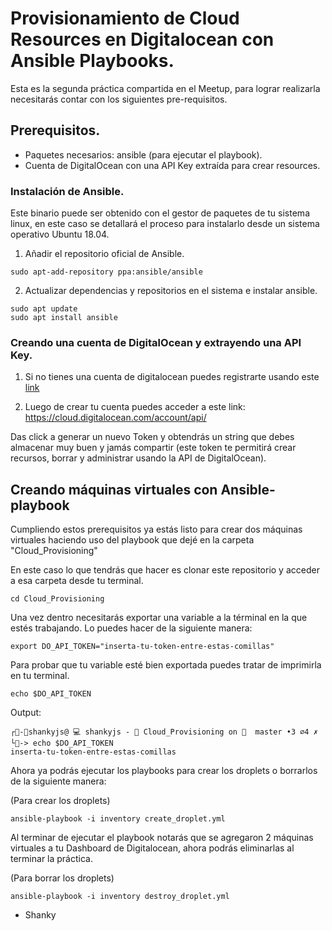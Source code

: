 # Provisionamiento de Cloud Resources en Digitalocean con Ansible Playbooks.

Esta es la segunda práctica compartida en el Meetup, para lograr realizarla necesitarás contar con los siguientes pre-requisitos.

## Prerequisitos.

- Paquetes necesarios: ansible (para ejecutar el playbook).
- Cuenta de DigitalOcean con una API Key extraída para crear resources. 


### Instalación de Ansible.

Este binario puede ser obtenido con el gestor de paquetes de tu sistema linux, en este caso se detallará el proceso para instalarlo desde un sistema operativo Ubuntu 18.04.

1) Añadir el repositorio oficial de Ansible.

````
sudo apt-add-repository ppa:ansible/ansible
````

2. Actualizar dependencias y repositorios en el sistema e instalar ansible.

````
sudo apt update
sudo apt install ansible
````

### Creando una cuenta de DigitalOcean y extrayendo una API Key.

1. Si no tienes una cuenta de digitalocean puedes registrarte usando este [link](https://m.do.co/c/e3c4799e0fa4)

2. Luego de crear tu cuenta puedes acceder a este link: https://cloud.digitalocean.com/account/api/

Das click a generar un nuevo Token y obtendrás un string que debes almacenar muy buen y jamás compartir (este token te permitirá crear recursos, borrar y administrar usando la API de DigitalOcean).

## Creando máquinas virtuales con Ansible-playbook

Cumpliendo estos prerequisitos ya estás listo para crear dos máquinas virtuales haciendo uso del playbook que dejé en la carpeta "Cloud_Provisioning"

En este caso lo que tendrás que hacer es clonar este repositorio y acceder a esa carpeta desde tu terminal.

````
cd Cloud_Provisioning
````

Una vez dentro necesitarás exportar una variable a la términal en la que estés trabajando. Lo puedes hacer de la siguiente manera:

````
export DO_API_TOKEN="inserta-tu-token-entre-estas-comillas"
````

Para probar que tu variable esté bien exportada puedes tratar de imprimirla en tu terminal.

````
echo $DO_API_TOKEN
````

Output:

````
┌🤘-🐧shankyjs@ 💻 shankyjs - 🧱 Cloud_Provisioning on 🌵  master •3 ⌀4 ✗
└🤘-> echo $DO_API_TOKEN
inserta-tu-token-entre-estas-comillas
````

Ahora ya podrás ejecutar los playbooks para crear los droplets o borrarlos de la siguiente manera:

(Para crear los droplets)
````
ansible-playbook -i inventory create_droplet.yml
`````

Al terminar de ejecutar el playbook notarás que se agregaron 2 máquinas virtuales a tu Dashboard de Digitalocean, ahora podrás eliminarlas al terminar la práctica.

(Para borrar los droplets)
````
ansible-playbook -i inventory destroy_droplet.yml
````



- Shanky
